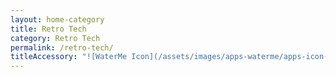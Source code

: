 ```yaml
---
layout: home-category
title: Retro Tech
category: Retro Tech
permalink: /retro-tech/
titleAccessory: "![WaterMe Icon](/assets/images/apps-waterme/apps-icon-waterme.png){: .reflect}"
---
```

